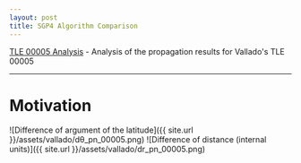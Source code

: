 ```yaml
---
layout: post
title: SGP4 Algorithm Comparison
---
```


[TLE 00005 Analysis](https://pleira.github.io/sgp4s_11/assets/img/) - Analysis of the propagation results for Vallado's TLE 00005

-----

# Motivation


![Difference of argument of the latitude]({{ site.url }}/assets/vallado/dθ_pn_00005.png)
![Difference of distance (internal units)]({{ site.url }}/assets/vallado/dr_pn_00005.png)

